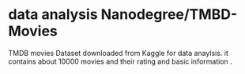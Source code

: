 # data analysis Nanodegree/TMBD-Movies 
TMDB movies Dataset downloaded from Kaggle for data anaylsis. it contains about 10000 movies and their rating and basic information .
